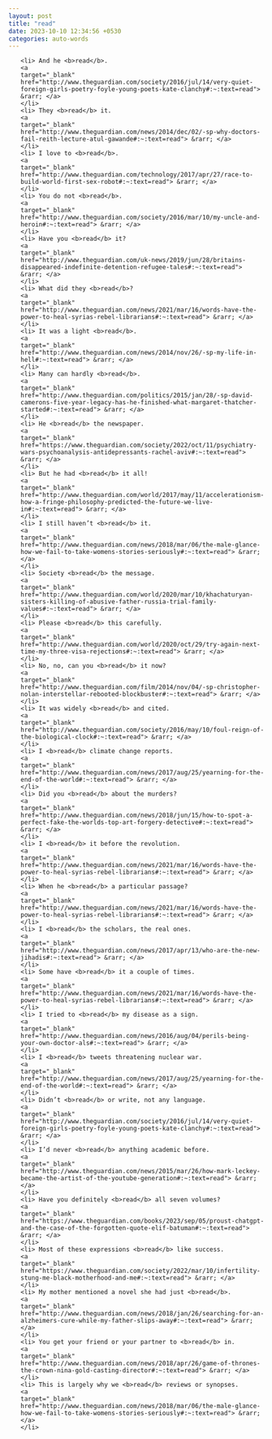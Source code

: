 ```yaml
---
layout: post
title: "read"
date: 2023-10-10 12:34:56 +0530
categories: auto-words
---
```

<ol>

    <li> And he <b>read</b>.
    <a 
    target="_blank" 
    href="http://www.theguardian.com/society/2016/jul/14/very-quiet-foreign-girls-poetry-foyle-young-poets-kate-clanchy#:~:text=read"> &rarr; </a>
    </li>
    <li> They <b>read</b> it.
    <a 
    target="_blank" 
    href="http://www.theguardian.com/news/2014/dec/02/-sp-why-doctors-fail-reith-lecture-atul-gawande#:~:text=read"> &rarr; </a>
    </li>
    <li> I love to <b>read</b>.
    <a 
    target="_blank" 
    href="http://www.theguardian.com/technology/2017/apr/27/race-to-build-world-first-sex-robot#:~:text=read"> &rarr; </a>
    </li>
    <li> You do not <b>read</b>.
    <a 
    target="_blank" 
    href="http://www.theguardian.com/society/2016/mar/10/my-uncle-and-heroin#:~:text=read"> &rarr; </a>
    </li>
    <li> Have you <b>read</b> it?
    <a 
    target="_blank" 
    href="http://www.theguardian.com/uk-news/2019/jun/28/britains-disappeared-indefinite-detention-refugee-tales#:~:text=read"> &rarr; </a>
    </li>
    <li> What did they <b>read</b>?
    <a 
    target="_blank" 
    href="http://www.theguardian.com/news/2021/mar/16/words-have-the-power-to-heal-syrias-rebel-librarians#:~:text=read"> &rarr; </a>
    </li>
    <li> It was a light <b>read</b>.
    <a 
    target="_blank" 
    href="http://www.theguardian.com/news/2014/nov/26/-sp-my-life-in-hell#:~:text=read"> &rarr; </a>
    </li>
    <li> Many can hardly <b>read</b>.
    <a 
    target="_blank" 
    href="http://www.theguardian.com/politics/2015/jan/28/-sp-david-camerons-five-year-legacy-has-he-finished-what-margaret-thatcher-started#:~:text=read"> &rarr; </a>
    </li>
    <li> He <b>read</b> the newspaper.
    <a 
    target="_blank" 
    href="https://www.theguardian.com/society/2022/oct/11/psychiatry-wars-psychoanalysis-antidepressants-rachel-aviv#:~:text=read"> &rarr; </a>
    </li>
    <li> But he had <b>read</b> it all!
    <a 
    target="_blank" 
    href="http://www.theguardian.com/world/2017/may/11/accelerationism-how-a-fringe-philosophy-predicted-the-future-we-live-in#:~:text=read"> &rarr; </a>
    </li>
    <li> I still haven’t <b>read</b> it.
    <a 
    target="_blank" 
    href="http://www.theguardian.com/news/2018/mar/06/the-male-glance-how-we-fail-to-take-womens-stories-seriously#:~:text=read"> &rarr; </a>
    </li>
    <li> Society <b>read</b> the message.
    <a 
    target="_blank" 
    href="http://www.theguardian.com/world/2020/mar/10/khachaturyan-sisters-killing-of-abusive-father-russia-trial-family-values#:~:text=read"> &rarr; </a>
    </li>
    <li> Please <b>read</b> this carefully.
    <a 
    target="_blank" 
    href="http://www.theguardian.com/world/2020/oct/29/try-again-next-time-my-three-visa-rejections#:~:text=read"> &rarr; </a>
    </li>
    <li> No, no, can you <b>read</b> it now?
    <a 
    target="_blank" 
    href="http://www.theguardian.com/film/2014/nov/04/-sp-christopher-nolan-interstellar-rebooted-blockbuster#:~:text=read"> &rarr; </a>
    </li>
    <li> It was widely <b>read</b> and cited.
    <a 
    target="_blank" 
    href="http://www.theguardian.com/society/2016/may/10/foul-reign-of-the-biological-clock#:~:text=read"> &rarr; </a>
    </li>
    <li> I <b>read</b> climate change reports.
    <a 
    target="_blank" 
    href="http://www.theguardian.com/news/2017/aug/25/yearning-for-the-end-of-the-world#:~:text=read"> &rarr; </a>
    </li>
    <li> Did you <b>read</b> about the murders?
    <a 
    target="_blank" 
    href="http://www.theguardian.com/news/2018/jun/15/how-to-spot-a-perfect-fake-the-worlds-top-art-forgery-detective#:~:text=read"> &rarr; </a>
    </li>
    <li> I <b>read</b> it before the revolution.
    <a 
    target="_blank" 
    href="http://www.theguardian.com/news/2021/mar/16/words-have-the-power-to-heal-syrias-rebel-librarians#:~:text=read"> &rarr; </a>
    </li>
    <li> When he <b>read</b> a particular passage?
    <a 
    target="_blank" 
    href="http://www.theguardian.com/news/2021/mar/16/words-have-the-power-to-heal-syrias-rebel-librarians#:~:text=read"> &rarr; </a>
    </li>
    <li> I <b>read</b> the scholars, the real ones.
    <a 
    target="_blank" 
    href="http://www.theguardian.com/news/2017/apr/13/who-are-the-new-jihadis#:~:text=read"> &rarr; </a>
    </li>
    <li> Some have <b>read</b> it a couple of times.
    <a 
    target="_blank" 
    href="http://www.theguardian.com/news/2021/mar/16/words-have-the-power-to-heal-syrias-rebel-librarians#:~:text=read"> &rarr; </a>
    </li>
    <li> I tried to <b>read</b> my disease as a sign.
    <a 
    target="_blank" 
    href="http://www.theguardian.com/news/2016/aug/04/perils-being-your-own-doctor-als#:~:text=read"> &rarr; </a>
    </li>
    <li> I <b>read</b> tweets threatening nuclear war.
    <a 
    target="_blank" 
    href="http://www.theguardian.com/news/2017/aug/25/yearning-for-the-end-of-the-world#:~:text=read"> &rarr; </a>
    </li>
    <li> Didn’t <b>read</b> or write, not any language.
    <a 
    target="_blank" 
    href="http://www.theguardian.com/society/2016/jul/14/very-quiet-foreign-girls-poetry-foyle-young-poets-kate-clanchy#:~:text=read"> &rarr; </a>
    </li>
    <li> I’d never <b>read</b> anything academic before.
    <a 
    target="_blank" 
    href="http://www.theguardian.com/news/2015/mar/26/how-mark-leckey-became-the-artist-of-the-youtube-generation#:~:text=read"> &rarr; </a>
    </li>
    <li> Have you definitely <b>read</b> all seven volumes?
    <a 
    target="_blank" 
    href="https://www.theguardian.com/books/2023/sep/05/proust-chatgpt-and-the-case-of-the-forgotten-quote-elif-batuman#:~:text=read"> &rarr; </a>
    </li>
    <li> Most of these expressions <b>read</b> like success.
    <a 
    target="_blank" 
    href="https://www.theguardian.com/society/2022/mar/10/infertility-stung-me-black-motherhood-and-me#:~:text=read"> &rarr; </a>
    </li>
    <li> My mother mentioned a novel she had just <b>read</b>.
    <a 
    target="_blank" 
    href="http://www.theguardian.com/news/2018/jan/26/searching-for-an-alzheimers-cure-while-my-father-slips-away#:~:text=read"> &rarr; </a>
    </li>
    <li> You get your friend or your partner to <b>read</b> in.
    <a 
    target="_blank" 
    href="http://www.theguardian.com/news/2018/apr/26/game-of-thrones-the-crown-nina-gold-casting-director#:~:text=read"> &rarr; </a>
    </li>
    <li> This is largely why we <b>read</b> reviews or synopses.
    <a 
    target="_blank" 
    href="http://www.theguardian.com/news/2018/mar/06/the-male-glance-how-we-fail-to-take-womens-stories-seriously#:~:text=read"> &rarr; </a>
    </li>